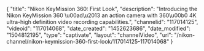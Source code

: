{
    "title": "Nikon KeyMission 360: First Look",
    "description": "Introducing the Nikon KeyMission 360 \u00ad\u2013 an action camera with 360\u00b0 4K ultra-high definition video recording capabilities.",
    "channelid": "117014125",
    "videoid": "117014068",
    "date_created": "1452623686",
    "date_modified": "1504812195",
    "type": "captivate",
    "layout": "channelVideo",
    "url": "\/nikon-channel\/nikon-keymission-360-first-look\/117014125-117014068"
}